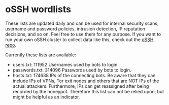 # oSSH wordlists
These lists are updated daily and can be used for internal security scans, username and password policies, intrusion detection, IP reputation decisions, and so on. Feel free to use them for any purpose. If you want to run your own oSSH cluster to collect data like this, check out the [oSSH repo](https://github.com/toxyl/ossh).  

Currently these lists are available:  
- users.txt: 111952                                                                                                                                                                                                                                                                                                                                                                                                                                                                                                                                                                                 Usernames used by bots to login. 
- passwords.txt: 314096                                                                                                                                                                                                                                                                                                                                                                                                                                                                                                                                                                                 Passwords used by bots to login. 
- hosts.txt: 174638                                                                                                                                                                                                                                                                                                                                                                                                                                                                                                                                                                                 IPs of the connecting bots. Be aware that they can include IPs of VPNs, Tor exit nodes and others that are NOT IPs of the actual attackers. Furthermore, IPs can get reassigned after being recorded by the honeypot. Therefore this list can not be relied upon, but might be helpful as an indicator.
